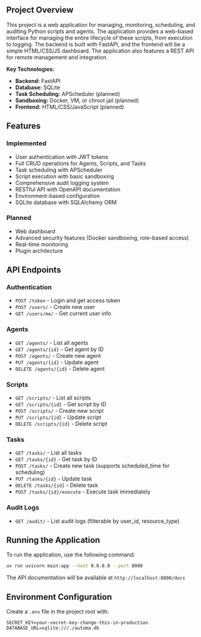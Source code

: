 ## Project Overview

This project is a web application for managing, monitoring, scheduling, and auditing Python scripts and agents. The application provides a web-based interface for managing the entire lifecycle of these scripts, from execution to logging. The backend is built with FastAPI, and the frontend will be a simple HTML/CSS/JS dashboard. The application also features a REST API for remote management and integration.

**Key Technologies:**

*   **Backend:** FastAPI
*   **Database:** SQLite
*   **Task Scheduling:** APScheduler (planned)
*   **Sandboxing:** Docker, VM, or chroot jail (planned)
*   **Frontend:** HTML/CSS/JavaScript (planned)

## Features

### Implemented
- User authentication with JWT tokens
- Full CRUD operations for Agents, Scripts, and Tasks
- Task scheduling with APScheduler
- Script execution with basic sandboxing
- Comprehensive audit logging system
- RESTful API with OpenAPI documentation
- Environment-based configuration
- SQLite database with SQLAlchemy ORM

### Planned
- Web dashboard
- Advanced security features (Docker sandboxing, role-based access)
- Real-time monitoring
- Plugin architecture

## API Endpoints

### Authentication
- `POST /token` - Login and get access token
- `POST /users/` - Create new user
- `GET /users/me/` - Get current user info

### Agents
- `GET /agents/` - List all agents
- `GET /agents/{id}` - Get agent by ID
- `POST /agents/` - Create new agent
- `PUT /agents/{id}` - Update agent
- `DELETE /agents/{id}` - Delete agent

### Scripts
- `GET /scripts/` - List all scripts
- `GET /scripts/{id}` - Get script by ID
- `POST /scripts/` - Create new script
- `PUT /scripts/{id}` - Update script
- `DELETE /scripts/{id}` - Delete script

### Tasks
- `GET /tasks/` - List all tasks
- `GET /tasks/{id}` - Get task by ID
- `POST /tasks/` - Create new task (supports scheduled_time for scheduling)
- `PUT /tasks/{id}` - Update task
- `DELETE /tasks/{id}` - Delete task
- `POST /tasks/{id}/execute` - Execute task immediately

### Audit Logs
- `GET /audit/` - List audit logs (filterable by user_id, resource_type)

## Running the Application

To run the application, use the following command:

```bash
uv run uvicorn main:app --host 0.0.0.0 --port 8000
```

The API documentation will be available at `http://localhost:8000/docs`

## Environment Configuration

Create a `.env` file in the project root with:

```
SECRET_KEY=your-secret-key-change-this-in-production
DATABASE_URL=sqlite:///./automa.db
```
